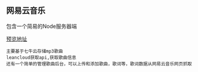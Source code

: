 ## 网易云音乐
包含一个简易的Node服务器端

[预览地址](https://q1019736727.github.io/163Music/src/)

```
主要基于七牛云存储mp3歌曲
leancloud获取api,获取歌曲信息
还有一个简单的管理歌曲后台，可以上传和添加歌曲，歌词等，歌词数据从网易云音乐网页抓取
```
